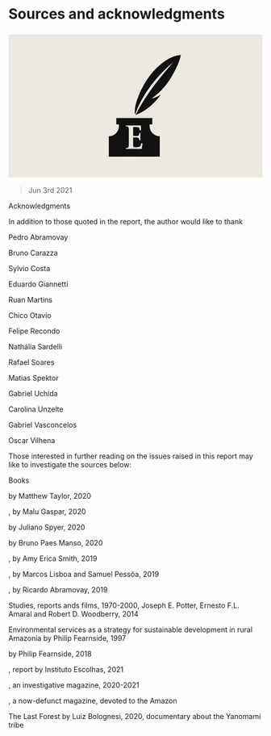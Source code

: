 ###### 

# Sources and acknowledgments 

#####  

![image](images/acknowledgement0a2x_0.jpg) 

> Jun 3rd 2021 

Acknowledgments

In addition to those quoted in the report, the author would like to thank 


Pedro Abramovay

Bruno Carazza

Sylvio Costa

Eduardo Giannetti

Ruan Martins

Chico Otavio

Felipe Recondo

Nathália Sardelli

Rafael Soares

Matias Spektor

Gabriel Uchida

Carolina Unzelte

Gabriel Vasconcelos

Oscar Vilhena


Those interested in further reading on the issues raised in this report may like to investigate the sources below:


Books

 by Matthew Taylor, 2020

, by Malu Gaspar, 2020

 by Juliano Spyer, 2020

 by Bruno Paes Manso, 2020

, by Amy Erica Smith, 2019

, by Marcos Lisboa and Samuel Pessôa, 2019

, by Ricardo Abramovay, 2019

Studies, reports ands films, 1970-2000, Joseph E. Potter, Ernesto F.L. Amaral and Robert D. Woodberry, 2014

Environmental services as a strategy for sustainable development in rural Amazonia by Philip Fearnside, 1997

 by Philip Fearnside, 2018 

, report by Instituto Escolhas, 2021 

, an investigative magazine, 2020-2021

, a now-defunct magazine, devoted to the Amazon

The Last Forest by Luiz Bolognesi, 2020, documentary about the Yanomami tribe

